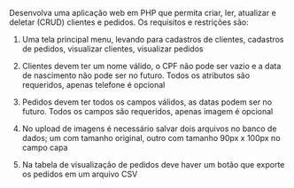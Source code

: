 Desenvolva uma aplicação web em PHP que permita criar, ler, atualizar e deletar (CRUD) clientes e pedidos. Os requisitos e restrições são:
 
1. Uma tela principal menu, levando para cadastros de clientes, cadastros de pedidos, visualizar clientes, visualizar pedidos  

2. Clientes devem ter um nome válido, o CPF não pode ser vazio e a data de nascimento não pode ser no futuro. Todos os atributos são requeridos,
apenas telefone é opcional  

3. Pedidos devem ter todos os campos válidos, as datas podem ser no futuro. Todos os campos são requeridos, apenas imagem é opcional  

4. No upload de imagens é necessário salvar dois arquivos no banco de dados; um com tamanho original, outro com tamanho 90px x 100px no
campo capa  

5. Na tabela de visualização de pedidos deve haver um botão que exporte os pedidos em um arquivo CSV
